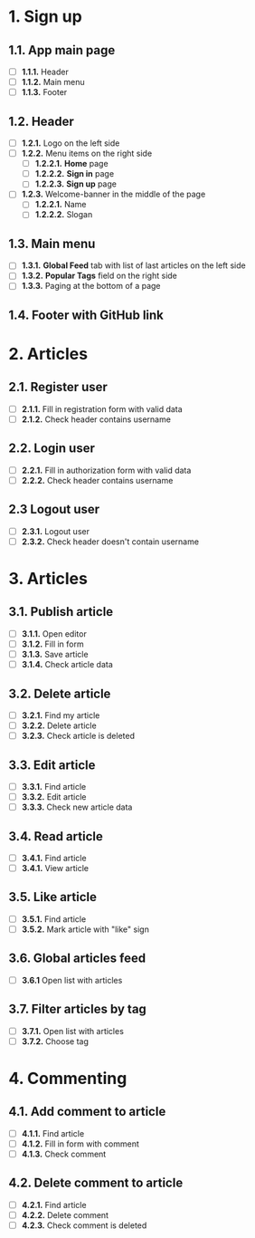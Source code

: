 # 1. Sign up   
   
## 1.1. App main page  
   
- [ ] **1.1.1.** Header    
- [ ] **1.1.2.** Main menu    
- [ ] **1.1.3.** Footer  
    
## 1.2. Header     
 
- [ ] **1.2.1.** Logo on the left side            
- [ ] **1.2.2.** Menu items on the right side      
    - [ ] **1.2.2.1.** **Home** page    
    - [ ] **1.2.2.2.** **Sign in** page      
    - [ ] **1.2.2.3.** **Sign up** page      
- [ ] **1.2.3.** Welcome-banner in the middle of the page        
    - [ ] **1.2.2.1.** Name    
    - [ ] **1.2.2.2.** Slogan  
	
## 1.3. Main menu  

- [ ] **1.3.1.** **Global Feed** tab with list of last articles on the left side    
- [ ] **1.3.2.** **Popular Tags** field on the right side    
- [ ] **1.3.3.** Paging at the bottom of a page  
  
## 1.4. Footer with GitHub link  

# 2. Articles  
  
## 2.1. Register user  
  
- [ ] **2.1.1.** Fill in registration form with valid data  
- [ ] **2.1.2.** Check header contains username    
    
## 2.2. Login user  
    
- [ ] **2.2.1.** Fill in authorization form with valid data  
- [ ] **2.2.2.** Check header contains username  
  
## 2.3 Logout user  
  
- [ ] **2.3.1.** Logout user       
- [ ] **2.3.2.** Check header doesn't contain username  
           
# 3. Articles  

## 3.1. Publish article  
    
- [ ] **3.1.1.** Open editor    
- [ ] **3.1.2.** Fill in form    
- [ ] **3.1.3.** Save article    
- [ ] **3.1.4.** Check article data  
  
## 3.2. Delete article  
  
- [ ] **3.2.1.** Find my article    
- [ ] **3.2.2.** Delete article    
- [ ] **3.2.3.** Check article is deleted  
  	
## 3.3. Edit article  
    
- [ ] **3.3.1.** Find article    
- [ ] **3.3.2.** Edit article    
- [ ] **3.3.3.** Check new article data  
    
## 3.4. Read article  
  
- [ ] **3.4.1.** Find article    
- [ ] **3.4.1.** View article  
      
## 3.5. Like article  
  
- [ ] **3.5.1.** Find article    
- [ ] **3.5.2.** Mark article with "like" sign  
  
## 3.6. Global articles feed  
    
- [ ] **3.6.1** Open list with articles  
  
## 3.7. Filter articles by tag  
  
- [ ] **3.7.1.** Open list with articles      
- [ ] **3.7.2.** Choose tag  
  
# 4. Commenting  
 
## 4.1. Add comment to article  
  
- [ ] **4.1.1.** Find article    
- [ ] **4.1.2.** Fill in form with comment    
- [ ] **4.1.3.** Check comment  
  	
## 4.2. Delete comment to article  
  
- [ ] **4.2.1.** Find article    
- [ ] **4.2.2.** Delete comment    
- [ ] **4.2.3.** Check comment is deleted    